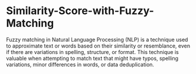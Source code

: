 # Similarity-Score-with-Fuzzy-Matching
Fuzzy matching in Natural Language Processing (NLP) is a technique used to approximate text or words based on their similarity or resemblance, even if there are variations in spelling, structure, or format. This technique is valuable when attempting to match text that might have typos, spelling variations, minor differences in words, or data deduplication.
